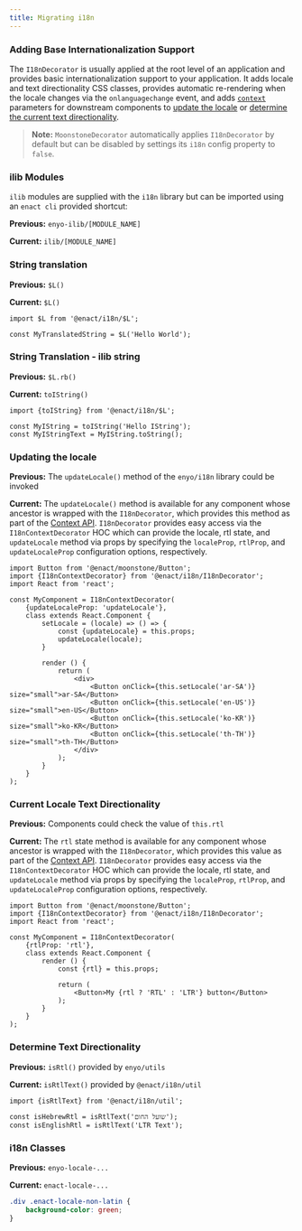 ```yaml
---
title: Migrating i18n
---
```


### Adding Base Internationalization Support

The `I18nDecorator` is usually applied at the root level of an application and provides basic internationalization support to your application. It adds locale and text directionality CSS classes, provides automatic re-rendering when the locale changes via the `onlanguagechange` event, and adds [`context`](https://facebook.github.io/react/docs/context.html "React Context") parameters for downstream components to [update the locale](#updating-the-locale) or [determine the current text directionality](#current-locale-text-directionality).

> **Note:** `MoonstoneDecorator` automatically applies `I18nDecorator` by default but can be disabled by settings its `i18n` config property to `false`.

### ilib Modules

`ilib` modules are supplied with the `i18n` library but can be imported using an `enact cli` provided shortcut:

**Previous:** `enyo-ilib/[MODULE_NAME]`

**Current:** `ilib/[MODULE_NAME]`

### String translation

**Previous:** `$L()`

**Current:** `$L()`

```
import $L from '@enact/i18n/$L';

const MyTranslatedString = $L('Hello World');
```

### String Translation - ilib string

**Previous:** `$L.rb()`

**Current:** `toIString()`

```
import {toIString} from '@enact/i18n/$L';

const MyIString = toIString('Hello IString');
const MyIStringText = MyIString.toString();
```

### Updating the locale

**Previous:** The `updateLocale()` method of the `enyo/i18n` library could be invoked

**Current:** The `updateLocale()` method is available for any component whose ancestor is wrapped with the `I18nDecorator`, which provides this method as part of the [Context API](https://reactjs.org/docs/context.html). `I18nDecorator` provides easy access via the `I18nContextDecorator` HOC which can provide the locale, rtl state, and `updateLocale` method via props by specifying the `localeProp`, `rtlProp`, and `updateLocaleProp` configuration options, respectively.

```
import Button from '@enact/moonstone/Button';
import {I18nContextDecorator} from '@enact/i18n/I18nDecorator';
import React from 'react';

const MyComponent = I18nContextDecorator(
	{updateLocaleProp: 'updateLocale'},
	class extends React.Component {
		setLocale = (locale) => () => {
			const {updateLocale} = this.props;
			updateLocale(locale);
		}

		render () {
			return (
				<div>
					<Button onClick={this.setLocale('ar-SA')} size="small">ar-SA</Button>
					<Button onClick={this.setLocale('en-US')} size="small">en-US</Button>
					<Button onClick={this.setLocale('ko-KR')} size="small">ko-KR</Button>
					<Button onClick={this.setLocale('th-TH')} size="small">th-TH</Button>
				</div>
			);
		}
	}
);
```

### Current Locale Text Directionality

**Previous:** Components could check the value of `this.rtl`

**Current:** The `rtl` state method is available for any component whose ancestor is wrapped with the `I18nDecorator`, which provides this value as part of the [Context API](https://reactjs.org/docs/context.html). `I18nDecorator` provides easy access via the `I18nContextDecorator` HOC which can provide the locale, rtl state, and `updateLocale` method via props by specifying the `localeProp`, `rtlProp`, and `updateLocaleProp` configuration options, respectively.

```
import Button from '@enact/moonstone/Button';
import {I18nContextDecorator} from '@enact/i18n/I18nDecorator';
import React from 'react';

const MyComponent = I18nContextDecorator(
	{rtlProp: 'rtl'},
	class extends React.Component {
		render () {
			const {rtl} = this.props;

			return (
				<Button>My {rtl ? 'RTL' : 'LTR'} button</Button>
			);
		}
	}
);
```

### Determine Text Directionality

**Previous:** `isRtl()` provided by `enyo/utils`

**Current:** `isRtlText()` provided by `@enact/i18n/util`

```
import {isRtlText} from '@enact/i18n/util';

const isHebrewRtl = isRtlText('שועל החום');
const isEnglishRtl = isRtlText('LTR Text');
```

### i18n Classes

**Previous:** `enyo-locale-...`

**Current:** `enact-locale-...`

```css
.div .enact-locale-non-latin {
    background-color: green;
}
```
